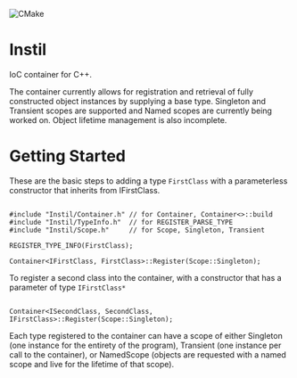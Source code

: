 ![CMake](https://github.com/foldedwave/Instil/workflows/CMake/badge.svg?branch=master)

# Instil
IoC container for C++.

The container currently allows for registration and retrieval of fully constructed object instances by supplying a base type. Singleton and Transient scopes are supported and Named scopes are currently being worked on. Object lifetime management is also incomplete.

# Getting Started
These are the basic steps to adding a type `FirstClass` with a parameterless constructor that inherits from IFirstClass.

```

#include "Instil/Container.h" // for Container, Container<>::build
#include "Instil/TypeInfo.h"  // for REGISTER_PARSE_TYPE
#include "Instil/Scope.h"     // for Scope, Singleton, Transient

REGISTER_TYPE_INFO(FirstClass);

Container<IFirstClass, FirstClass>::Register(Scope::Singleton);

```

To register a second class into the container, with a constructor that has a parameter of type `IFirstClass*`

```

Container<ISecondClass, SecondClass, IFirstClass>::Register(Scope::Singleton);

```

Each type registered to the container can have a scope of either Singleton (one instance for the entirety of the program), Transient (one instance per call to the container), or NamedScope (objects are requested with a named scope and live for the lifetime of that scope).

